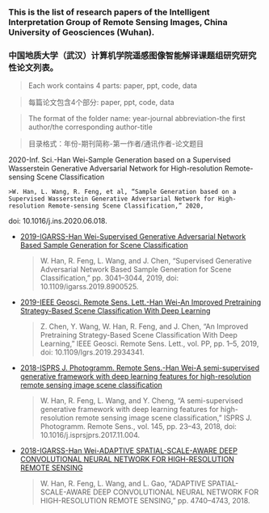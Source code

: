 ### **This is the list of research papers of the Intelligent Interpretation Group of Remote Sensing Images, China University of Geosciences (Wuhan).**

### **中国地质大学（武汉）计算机学院遥感图像智能解译课题组研究研究性论文列表。**


> Each work contains 4 parts: paper, ppt, code, data

> 每篇论文包含4个部分: paper, ppt, code, data


>The format of the folder name: year-journal abbreviation-the first author/the corresponding author-title

>目录格式：年份-期刊简称-第一作者/通讯作者-论文题目

2020-Inf. Sci.-Han Wei-Sample Generation based on a Supervised Wasserstein Generative Adversarial Network for High-resolution Remote-sensing Scene Classification
    
    >W. Han, L. Wang, R. Feng, et al, “Sample Generation based on a Supervised Wasserstein Generative Adversarial Network for High-resolution Remote-sensing Scene Classification,” 2020, 
 doi: 10.1016/j.ins.2020.06.018.

* [2019-IGARSS-Han Wei-Supervised Generative Adversarial Network Based 
Sample Generation for Scene Classification](https://github.com/weihancug/Research_results_of_CUG_RS_Image_Intelligent_interpretation/tree/master/2019-IGARSS-Han%20Wei-Supervised%20Generative%20Adversarial%20Network%20Based%20%20Sample%20Generation%20for%20Scene%20Classification)

    >W. Han, R. Feng, L. Wang, and J. Chen, “Supervised Generative Adversarial Network Based
 Sample Generation for Scene Classification,” pp. 3041–3044, 2019, 
 doi: 10.1109/igarss.2019.8900525.
 
* [2019-IEEE Geosci. Remote Sens. Lett.-Han Wei-An Improved Pretraining Strategy-Based 
Scene Classification With Deep Learning](https://github.com/weihancug/Research_results_of_CUG_RS_Image_Intelligent_interpretation/tree/master/2019-IEEE%20Geosci.%20Remote%20Sens.%20Lett.-Han%20Wei-An%20Improved%20Pretraining%20Strategy-Based%20%20Scene%20Classification%20With%20Deep%20Learning)
    >Z. Chen, Y. Wang, W. Han, R. Feng, and J. Chen, “An Improved Pretraining Strategy-Based 
Scene Classification With Deep Learning,” IEEE Geosci. Remote Sens. 
Lett., vol. PP, pp. 1–5, 2019, doi: 10.1109/lgrs.2019.2934341.

* [2018-ISPRS J. Photogramm. Remote Sens.-Han Wei-A semi-supervised generative framework with
 deep learning features for high-resolution remote sensing image scene classification](https://github.com/weihancug/Research_results_of_CUG_RS_Image_Intelligent_interpretation/tree/master/2018-ISPRS%20J.%20Photogramm.%20Remote%20Sens.-Han%20Wei-A%20semi-supervised%20generative%20framework%20with%20%20deep%20learning%20features%20for%20high-resolution%20remote%20sensing%20image%20scene%20classification)
    >W. Han, R. Feng, L. Wang, and Y. Cheng, “A semi-supervised generative framework with
 deep learning features for high-resolution remote sensing image scene classification,” 
 ISPRS J. Photogramm. Remote Sens., vol. 145, pp. 23–43, 2018, 
 doi: 10.1016/j.isprsjprs.2017.11.004.
 
* [2018-IGARSS-Han Wei-ADAPTIVE SPATIAL-SCALE-AWARE DEEP
 CONVOLUTIONAL NEURAL NETWORK FOR HIGH-RESOLUTION REMOTE SENSING](https://github.com/weihancug/Research_results_of_CUG_RS_Image_Intelligent_interpretation/tree/master/2018-IGARSS-Han%20Wei-ADAPTIVE%20SPATIAL-SCALE-AWARE%20DEEP%20%20CONVOLUTIONAL%20NEURAL%20NETWORK%20FOR%20HIGH-RESOLUTION%20REMOTE%20SENSING)
    >W. Han, R. Feng, L. Wang, and L. Gao, “ADAPTIVE SPATIAL-SCALE-AWARE DEEP
 CONVOLUTIONAL NEURAL NETWORK FOR HIGH-RESOLUTION REMOTE SENSING,” 
 pp. 4740–4743, 2018.



